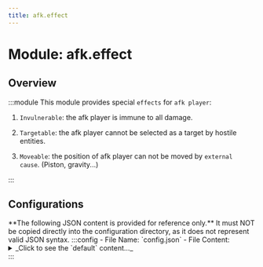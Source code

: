 ```yaml
---
title: afk.effect
---
```



# Module: afk.effect

## Overview
:::module
  This module provides special `effects` for `afk player`:
  
  1. `Invulnerable`: the afk player is immune to all damage.
  
  2. `Targetable`: the afk player cannot be selected as a target by hostile entities.
  
  3. `Moveable`: the position of afk player can not be moved by `external cause`. (Piston, gravity...)


:::
## Configurations
<Admonition type="warning" icon="" title="">
**The following JSON content is provided for reference only.**
It must NOT be copied directly into the configuration directory, as it does not represent valid JSON syntax.
</Admonition>
:::config
- File Name: `config.json`
- File Content: 
<details>

<summary>_Click to see the `default` content..._</summary>

```json showLineNumbers title="config/fuji/modules/afk/effect/config.json"
{
  /* Should the `afk player` be invulnerable? */
  "invulnerable": true
  /* Should the `afk player` be targeted by `hostile entity`? */,
  "targetable": false
  /* Should the `afk player` be moveable? (Like `pushed by piston` or `gravity`) */,
  "moveable": false
}
```
</details>
:::
